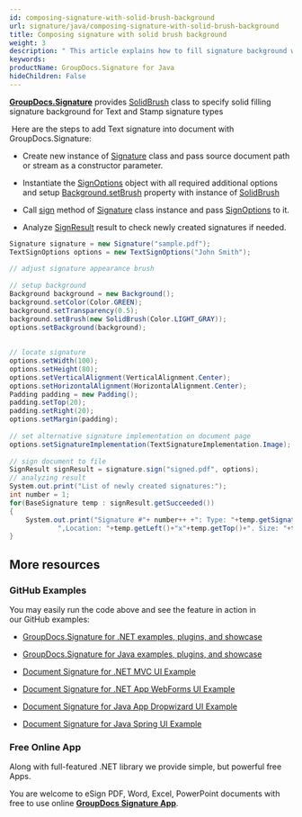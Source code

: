 ```yaml
---
id: composing-signature-with-solid-brush-background
url: signature/java/composing-signature-with-solid-brush-background
title: Composing signature with solid brush background
weight: 3
description: " This article explains how to fill signature background with solid brush"
keywords: 
productName: GroupDocs.Signature for Java
hideChildren: False
---
```

[**GroupDocs.Signature**](https://products.groupdocs.com/signature/java) provides [SolidBrush](https://apireference.groupdocs.com/java/signature/com.groupdocs.signature.domain.extensions/SolidBrush) class to specify solid filling signature background for Text and Stamp signature types

 Here are the steps to add Text signature into document with GroupDocs.Signature:

*   Create new instance of [Signature](https://apireference.groupdocs.com/java/signature/com.groupdocs.signature/Signature) class and pass source document path or stream as a constructor parameter.
    
*   Instantiate the [SignOptions](https://apireference.groupdocs.com/java/signature/com.groupdocs.signature.options.sign/SignOptions) object with all required additional options and setup [Background.setBrush](https://apireference.groupdocs.com/java/signature/com.groupdocs.signature.domain/Background#setBrush(com.groupdocs.signature.domain.extensions.Brush)) property with instance of [SolidBrush](https://apireference.groupdocs.com/net/signature/groupdocs.signature.domain.extensions/solidbrush)  
    
*   Call [sign](https://apireference.groupdocs.com/java/signature/com.groupdocs.signature/Signature#sign(java.io.OutputStream,%20com.groupdocs.signature.options.sign.SignOptions)) method of [Signature](https://apireference.groupdocs.com/java/signature/com.groupdocs.signature/Signature) class instance and pass [SignOptions](https://apireference.groupdocs.com/java/signature/com.groupdocs.signature.options.sign/SignOptions) to it. 
    
*   Analyze [SignResult](https://apireference.groupdocs.com/java/signature/com.groupdocs.signature.domain/SignResult) result to check newly created signatures if needed. 
    

```csharp
Signature signature = new Signature("sample.pdf");
TextSignOptions options = new TextSignOptions("John Smith");
 
// adjust signature appearance brush
 
// setup background
Background background = new Background();
background.setColor(Color.GREEN);
background.setTransparency(0.5);
background.setBrush(new SolidBrush(Color.LIGHT_GRAY));
options.setBackground(background);
 
 
// locate signature
options.setWidth(100);
options.setHeight(80);
options.setVerticalAlignment(VerticalAlignment.Center);
options.setHorizontalAlignment(HorizontalAlignment.Center);
Padding padding = new Padding();
padding.setTop(20);
padding.setRight(20);
options.setMargin(padding);
 
// set alternative signature implementation on document page
options.setSignatureImplementation(TextSignatureImplementation.Image);
 
// sign document to file
SignResult signResult = signature.sign("signed.pdf", options);
// analyzing result
System.out.print("List of newly created signatures:");
int number = 1;
for(BaseSignature temp : signResult.getSucceeded())
{
    System.out.print("Signature #"+ number++ +": Type: "+temp.getSignatureType()+" Id:"+temp.getSignatureId()+
            ",Location: "+temp.getLeft()+"x"+temp.getTop()+". Size: "+temp.getWidth()+"x"+temp.getHeight());
}
```

## More resources

### GitHub Examples 

You may easily run the code above and see the feature in action in our GitHub examples:

*   [GroupDocs.Signature for .NET examples, plugins, and showcase](https://github.com/groupdocs-signature/GroupDocs.Signature-for-.NET)
    
*   [GroupDocs.Signature for Java examples, plugins, and showcase](https://github.com/groupdocs-signature/GroupDocs.Signature-for-Java)
    
*   [Document Signature for .NET MVC UI Example](https://github.com/groupdocs-signature/GroupDocs.Signature-for-.NET-MVC) 
    
*   [Document Signature for .NET App WebForms UI Example](https://github.com/groupdocs-signature/GroupDocs.Signature-for-.NET-WebForms)
    
*   [Document Signature for Java App Dropwizard UI Example](https://github.com/groupdocs-signature/GroupDocs.Signature-for-Java-Dropwizard)
    
*   [Document Signature for Java Spring UI Example](https://github.com/groupdocs-signature/GroupDocs.Signature-for-Java-Spring)
    

### Free Online App 

Along with full-featured .NET library we provide simple, but powerful free Apps.

You are welcome to eSign PDF, Word, Excel, PowerPoint documents with free to use online **[GroupDocs Signature App](https://products.groupdocs.app/signature)**.
